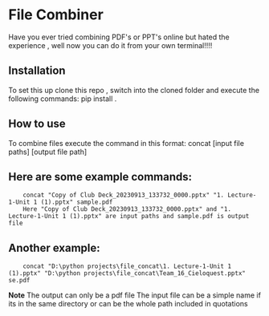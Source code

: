 # File Combiner
Have you ever tried combining PDF's or PPT's online but hated the experience , well now you can do it from your own terminal!!!!

## Installation
To set this up clone this repo , switch into the cloned folder and execute the following commands:
        pip install .

## How to use
To combine files execute the command in this format:
        concat [input file paths] [output file path]

## Here are some example commands:
        concat "Copy of Club Deck_20230913_133732_0000.pptx" "1. Lecture-1-Unit 1 (1).pptx" sample.pdf
        Here "Copy of Club Deck_20230913_133732_0000.pptx" and "1. Lecture-1-Unit 1 (1).pptx" are input paths and sample.pdf is output file

## Another example:
        concat "D:\python projects\file_concat\1. Lecture-1-Unit 1 (1).pptx" "D:\python projects\file_concat\Team_16_Cieloquest.pptx" se.pdf

**Note**
The output can only be a pdf file 
The input file can be a simple name if its in the same directory or can be the whole path included in quotations